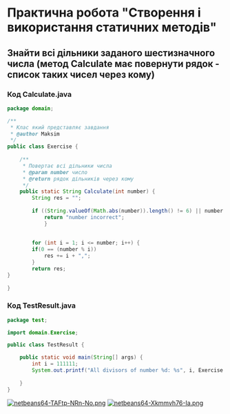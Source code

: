 # Практична робота "Створення і використання статичних методів"
## Знайти всі дільники заданого шестизначного числа (метод Calculate має повернути рядок - список таких чисел через кому)

### Код Calculate.java
```java
package domain;

/**
 * Клас який представляє завдання
 * @author Maksim
 */
public class Exercise {
    
    /**
     * Повертає всі дільники числа
     * @param number число
     * @return рядок дільників через кому
     */
    public static String Calculate(int number) {
        String res = "";
        
        if ((String.valueOf(Math.abs(number)).length() != 6) || number < 0) {
            return "number incorrect";
            }
        
        
        for (int i = 1; i <= number; i++) {
        if(0 == (number % i))
            res += i + ",";
        }
        return res;
}
    
}

```
### Код TestResult.java
```java
package test;

import domain.Exercise;

public class TestResult {

    public static void main(String[] args) {
        int i = 111111;
        System.out.printf("All divisors of number %d: %s", i, Exercise.Calculate(i));
        
    }
}


```


[![netbeans64-TAFtp-NRn-No.png](https://i.postimg.cc/1zzV06WH/netbeans64-TAFtp-NRn-No.png)](https://postimg.cc/qN974tHh)
[![netbeans64-Xkmmvh76-Ia.png](https://i.postimg.cc/G2wr3nsy/netbeans64-Xkmmvh76-Ia.png)](https://postimg.cc/d7BgnX6s)